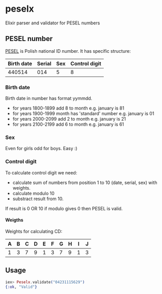# peselx

Elixir parser and validator for PESEL numbers

## PESEL number

[PESEL](https://pl.wikipedia.org/wiki/PESEL) is Polish national ID number. It has specific structure:

 |Birth date |Serial |Sex  |Control digit |
 |-----------|-------|-----|--------------|
 |440514     |014    |5    |8             |

### Birth date

 Birth date in number has format yymmdd.

 * for years 1800-1899 add 8 to month e.g. january is 81
 * for years 1900-1999 month has 'standard' number e.g. january is 01
 * for years 2000-2099 add 2 to month e.g. january is 21
 * for years 2100-2199 add 6 to month e.g. january is 61

### Sex

 Even for girls odd for boys. Easy :)

### Control digit

 To calculate control digit we need:

 * calculate sum of numbers from position 1 to 10 (date, serial, sex) with weights.
 * calculate modulo 10
 * substract result from 10.

If result is 0 OR 10 if modulo gives 0 then PESEL is valid.

#### Weigths

Weights for calculating CD:

|A  |B  |C  |D  |E  |F  |G  |H  |I  |J  |
|---|---|---|---|---|---|---|---|---|---|
|1  |3  |7  |9  |1  |3  |7  |9  |1  |3  |

## Usage

```elixir
iex> Peselx.validate("04231115629")
{:ok, "Valid"}
```
